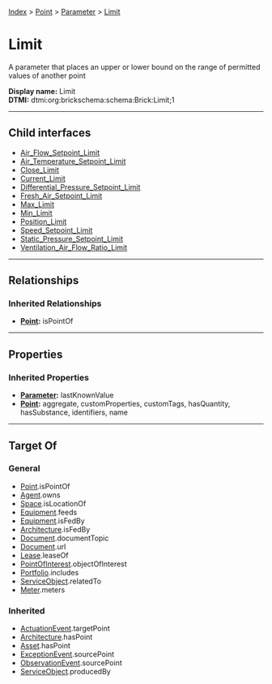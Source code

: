 [Index](../../../index.md) > [Point](../../Point.md) > [Parameter](../Parameter.md) > [Limit](#)
# Limit

A parameter that places an upper or lower bound on the range of permitted values of another point


**Display name:** Limit<br />
**DTMI:** dtmi:org:brickschema:schema:Brick:Limit;1

---

## Child interfaces
* [Air_Flow_Setpoint_Limit](Air_Flow_Setpoint-/Air_Flow_Setpoint_Limit.md)
* [Air_Temperature_Setpoint_Limit](../Temperature-/Air_Temperature_Setpoint_Limit/Air_Temperature_Setpoint_Limit.md)
* [Close_Limit](Close-.md)
* [Current_Limit](Current-.md)
* [Differential_Pressure_Setpoint_Limit](Differential_Pressure_Setpoint-/Differential_Pressure_Setpoint_Limit.md)
* [Fresh_Air_Setpoint_Limit](Fresh_Air_Setpoint-/Fresh_Air_Setpoint_Limit.md)
* [Max_Limit](Max-/Max_Limit.md)
* [Min_Limit](Min-/Min_Limit.md)
* [Position_Limit](Position-/Position_Limit.md)
* [Speed_Setpoint_Limit](Speed_Setpoint-/Speed_Setpoint_Limit.md)
* [Static_Pressure_Setpoint_Limit](Static_Pressure_Setpoint-/Static_Pressure_Setpoint_Limit.md)
* [Ventilation_Air_Flow_Ratio_Limit](Ventilation_Air_Flow_Ratio-.md)

---

## Relationships

### Inherited Relationships
* **[Point](../../Point.md):** isPointOf

---

## Properties

### Inherited Properties
* **[Parameter](../Parameter.md):** lastKnownValue
* **[Point](../../Point.md):** aggregate, customProperties, customTags, hasQuantity, hasSubstance, identifiers, name

---

## Target Of
### General
* [Point](../../Point.md).isPointOf
* [Agent](../../../Agent/Agent.md).owns
* [Space](../../../Space/Space.md).isLocationOf
* [Equipment](../../../Asset/Equipment/Equipment.md).feeds
* [Equipment](../../../Asset/Equipment/Equipment.md).isFedBy
* [Architecture](../../../Space/Architecture/Architecture.md).isFedBy
* [Document](../../../Information/Document/Document.md).documentTopic
* [Document](../../../Information/Document/Document.md).url
* [Lease](../../../Event/Lease.md).leaseOf
* [PointOfInterest](../../../Information/PointOfInterest.md).objectOfInterest
* [Portfolio](../../../Collection/Portfolio.md).includes
* [ServiceObject](../../../Information/ServiceObject/ServiceObject.md).relatedTo
* [Meter](../../../Asset/Equipment/Meter/Meter.md).meters
### Inherited
* [ActuationEvent](../../../Event/Point-/ActuationEvent.md).targetPoint
* [Architecture](../../../Space/Architecture/Architecture.md).hasPoint
* [Asset](../../../Asset/Asset.md).hasPoint
* [ExceptionEvent](../../../Event/Point-/ExceptionEvent.md).sourcePoint
* [ObservationEvent](../../../Event/Point-/ObservationEvent/ObservationEvent.md).sourcePoint
* [ServiceObject](../../../Information/ServiceObject/ServiceObject.md).producedBy
